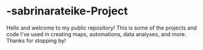 # -sabrinarateike-Project
Hello and welcome to my public repository! This is some of the projects and code I've used in creating maps, automations, data analyses, and more. 
Thanks for stopping by!

